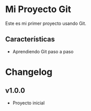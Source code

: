 # Mi Proyecto Git
Este es mi primer proyecto usando Git. 
     
## Características
- Aprendiendo Git paso a paso
# Changelog
   
   ## v1.0.0
   - Proyecto inicial
     ```

